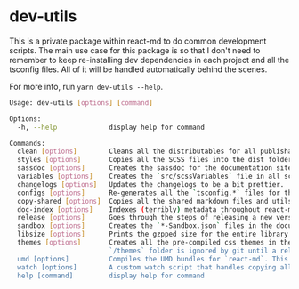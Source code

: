 # dev-utils

This is a private package within react-md to do common development scripts. The
main use case for this package is so that I don't need to remember to keep
re-installing dev dependencies in each project and all the tsconfig files. All
of it will be handled automatically behind the scenes.

For more info, run `yarn dev-utils --help`.

```sh
Usage: dev-utils [options] [command]

Options:
  -h, --help             display help for command

Commands:
  clean [options]        Cleans all the distributables for all publishable packages.
  styles [options]       Copies all the SCSS files into the dist folder as well as creating non-webpack specific versions.
  sassdoc [options]      Creates the sassdoc for the documentation site in all scoped packages.
  variables [options]    Creates the `src/scssVariables` file in all scoped packages.
  changelogs [options]   Updates the changelogs to be a bit prettier.
  configs [options]      Re-generates all the `tsconfig.*` files for the Typescript project references.
  copy-shared [options]  Copies all the shared markdown files and utils throughout the repo into the documentation folder.
  doc-index [options]    Indexes (terribly) metadata throughout react-md for the documentation site.
  release [options]      Goes through the steps of releasing a new version of react-md.
  sandbox [options]      Creates the `*-Sandbox.json` files in the documentation site.
  libsize [options]      Prints the gzpped size for the entire library based on the UMD bundles and the pre-compiled themes.
  themes [options]       Creates all the pre-compiled css themes in the root `/themes` folder. This really shouldn't be run other than during the release script since`the
                         `/themes` folder is ignored by git until a release is tagged.
  umd [options]          Compiles the UMD bundles for `react-md`. This really shouldn't be used as it's handled by the `release` script automatically.
  watch [options]        A custom watch script that handles copying all changed scss files as well as starting tsc watchers.
  help [command]         display help for command
```
